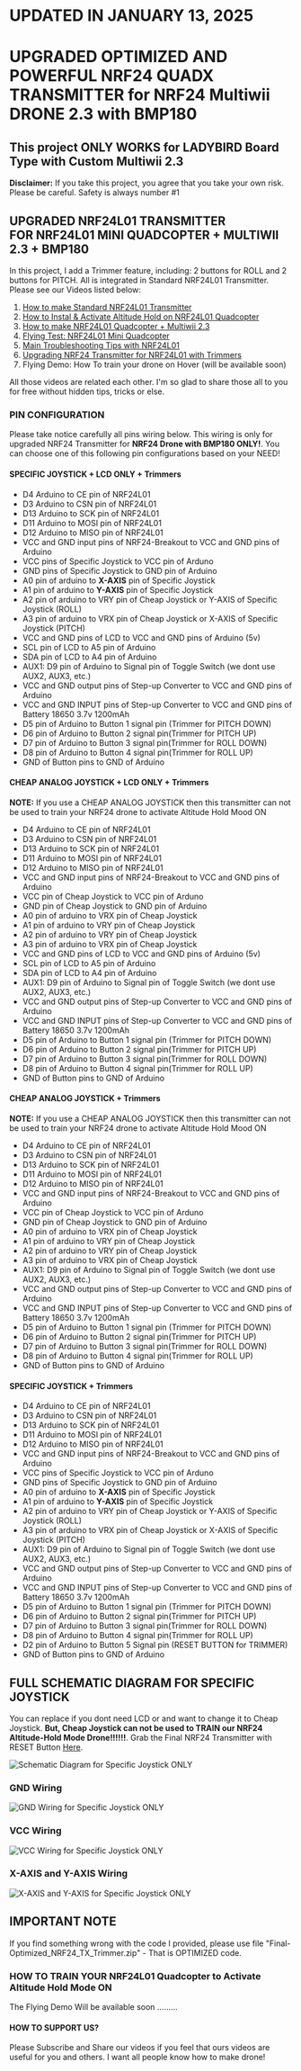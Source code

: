 # UPDATED IN JANUARY 13, 2025
# UPGRADED OPTIMIZED AND POWERFUL NRF24 QUADX TRANSMITTER for NRF24 Multiwii DRONE 2.3 with BMP180

<h2>This project ONLY WORKS for LADYBIRD Board Type with Custom Multiwii 2.3</h2>
<p><b>Disclaimer:</b> If you take this project, you agree that you take your own risk. Please be careful. Safety is always number #1</p>

<h2>UPGRADED NRF24L01 TRANSMITTER <br />FOR NRF24L01 MINI QUADCOPTER + MULTIWII 2.3 + BMP180</h2>
<p>In this project, I add a Trimmer feature, including: 2 buttons for ROLL and 2 buttons for PITCH. All is integrated in Standard NRF24L01 Transmitter. Please see our Videos listed below:</p>

<ol>
  <li><a href="https://www.youtube.com/watch?v=4M9A6sWJjzM" target="_blank">How to make Standard NRF24L01 Transmitter</a></li>
  <li><a href="https://www.youtube.com/watch?v=yUBT2pSCmG8" target="_blank">How to Instal & Activate Altitude Hold on NRF24L01 Quadcopter</a></li>
  <li><a href="https://www.youtube.com/watch?v=wbK7oOLr6PM" target="_blank">How to make NRF24L01 Quadcopter + Multiwii 2.3</a></li>
  <li><a href="https://www.youtube.com/watch?v=FOICuyzBk54" target="_blank">Flying Test: NRF24L01 Mini Quadcopter</a></li>
  <li><a href="https://www.youtube.com/watch?v=sLL9Ln12AQs" target="_blank">Main Troubleshooting Tips with NRF24L01</a></li>  
  <li><a href="" target="_blank">Upgrading NRF24 Transmitter for NRF24L01 with Trimmers</a></li>
  <li>Flying Demo: How To train your drone on Hover (will be available soon)</li>  
</ol>

<p>All those videos are related each other. I'm so glad to share those all to you for free without hidden tips, tricks or else. </p>

<h3>PIN CONFIGURATION</h3>
<p>Please take notice carefully all pins wiring below. This wiring is only for upgraded NRF24 Transmitter for <b>NRF24 Drone with BMP180 ONLY!</b>. You can choose one of this following pin configurations based on your NEED!</p>

<h4>SPECIFIC JOYSTICK + LCD ONLY + Trimmers</h4>
<ul>
  <li>D4 Arduino to CE pin of NRF24L01</li>
  <li>D3 Arduino to CSN  pin of NRF24L01</li>
  <li>D13 Arduino to SCK pin of NRF24L01</li>
  <li>D11 Arduino to MOSI pin of NRF24L01</li>
  <li>D12 Arduino to MISO pin of NRF24L01</li>
  <li>VCC and GND input pins of NRF24-Breakout to VCC and GND pins of Arduino</li>
  <li>VCC pins of Specific Joystick to VCC pin of Arduno</li>
  <li>GND pins of Specific Joystick to GND pin of Arduino</li>
  <li>A0 pin of arduino to <b>X-AXIS</b> pin of Specific Joystick</li>
  <li>A1 pin of arduino to <b>Y-AXIS</b> pin of Specific Joystick</li>
  <li>A2 pin of arduino to VRY pin of Cheap Joystick or Y-AXIS of Specific Joystick (ROLL)</li>
  <li>A3 pin of arduino to VRX pin of Cheap Joystick or X-AXIS of Specific Joystick (PITCH)</li>
  <li>VCC and GND pins of LCD to VCC and GND pins of Arduino (5v)</li>
  <li>SCL pin of LCD to A5 pin of Arduino</li>
  <li>SDA pin of LCD to A4 pin of Arduino</li>
  <li>AUX1: D9 pin of Arduino to Signal pin of Toggle Switch (we dont use AUX2, AUX3, etc.)</li>
  <li>VCC and GND output pins of Step-up Converter to VCC and GND pins of Arduino</li>
  <li>VCC and GND INPUT pins of Step-up Converter to VCC and GND pins of Battery 18650 3.7v 1200mAh</li>  
  <li>D5 pin of Arduino to Button 1 signal pin (Trimmer for PITCH DOWN)</li>
  <li>D6 pin of Arduino to Button 2 signal pin(Trimmer for PITCH UP)</li>
  <li>D7 pin of Arduino to Button 3 signal pin(Trimmer for ROLL DOWN)</li>
  <li>D8 pin of Arduino to Button 4 signal pin(Trimmer for ROLL UP)</li>
  <li>GND of Button pins to GND of Arduino</li>
</ul>

<h4>CHEAP ANALOG JOYSTICK + LCD ONLY + Trimmers</h4>
<p><b>NOTE:</b> If you use a CHEAP ANALOG JOYSTICK then this transmitter can not be used to train your NRF24 drone to activate Altitude Hold Mood ON</p>
<ul>
  <li>D4 Arduino to CE pin of NRF24L01</li>
  <li>D3 Arduino to CSN  pin of NRF24L01</li>
  <li>D13 Arduino to SCK pin of NRF24L01</li>
  <li>D11 Arduino to MOSI pin of NRF24L01</li>
  <li>D12 Arduino to MISO pin of NRF24L01</li>
  <li>VCC and GND input pins of NRF24-Breakout to VCC and GND pins of Arduino</li>
  <li>VCC pin of Cheap Joystick to VCC pin of Arduno</li>
  <li>GND pin of Cheap Joystick to GND pin of Arduino</li>
  <li>A0 pin of arduino to VRX pin of Cheap Joystick</li>
  <li>A1 pin of arduino to VRY pin of Cheap Joystick</li>
  <li>A2 pin of arduino to VRY pin of Cheap Joystick</li>
  <li>A3 pin of arduino to VRX pin of Cheap Joystick</li>
  <li>VCC and GND pins of LCD to VCC and GND pins of Arduino (5v)</li>
  <li>SCL pin of LCD to A5 pin of Arduino</li>
  <li>SDA pin of LCD to A4 pin of Arduino</li>
  <li>AUX1: D9 pin of Arduino to Signal pin of Toggle Switch (we dont use AUX2, AUX3, etc.)</li>
  <li>VCC and GND output pins of Step-up Converter to VCC and GND pins of Arduino</li>
  <li>VCC and GND INPUT pins of Step-up Converter to VCC and GND pins of Battery 18650 3.7v 1200mAh</li>  
  <li>D5 pin of Arduino to Button 1 signal pin (Trimmer for PITCH DOWN)</li>
  <li>D6 pin of Arduino to Button 2 signal pin(Trimmer for PITCH UP)</li>
  <li>D7 pin of Arduino to Button 3 signal pin(Trimmer for ROLL DOWN)</li>
  <li>D8 pin of Arduino to Button 4 signal pin(Trimmer for ROLL UP)</li>
  <li>GND of Button pins to GND of Arduino</li>
</ul>

<h4>CHEAP ANALOG JOYSTICK + Trimmers</h4>
<p><b>NOTE:</b> If you use a CHEAP ANALOG JOYSTICK then this transmitter can not be used to train your NRF24 drone to activate Altitude Hold Mood ON</p>
<ul>
  <li>D4 Arduino to CE pin of NRF24L01</li>
  <li>D3 Arduino to CSN  pin of NRF24L01</li>
  <li>D13 Arduino to SCK pin of NRF24L01</li>
  <li>D11 Arduino to MOSI pin of NRF24L01</li>
  <li>D12 Arduino to MISO pin of NRF24L01</li>
  <li>VCC and GND input pins of NRF24-Breakout to VCC and GND pins of Arduino</li>
  <li>VCC pin of Cheap Joystick to VCC pin of Arduno</li>
  <li>GND pin of Cheap Joystick to GND pin of Arduino</li>
  <li>A0 pin of arduino to VRX pin of Cheap Joystick</li>
  <li>A1 pin of arduino to VRY pin of Cheap Joystick</li>
  <li>A2 pin of arduino to VRY pin of Cheap Joystick</li>
  <li>A3 pin of arduino to VRX pin of Cheap Joystick</li>
  <li>AUX1: D9 pin of Arduino to Signal pin of Toggle Switch (we dont use AUX2, AUX3, etc.)</li>
  <li>VCC and GND output pins of Step-up Converter to VCC and GND pins of Arduino</li>
  <li>VCC and GND INPUT pins of Step-up Converter to VCC and GND pins of Battery 18650 3.7v 1200mAh</li>  
  <li>D5 pin of Arduino to Button 1 signal pin (Trimmer for PITCH DOWN)</li>
  <li>D6 pin of Arduino to Button 2 signal pin(Trimmer for PITCH UP)</li>
  <li>D7 pin of Arduino to Button 3 signal pin(Trimmer for ROLL DOWN)</li>
  <li>D8 pin of Arduino to Button 4 signal pin(Trimmer for ROLL UP)</li>
  <li>GND of Button pins to GND of Arduino</li>
</ul>

<h4>SPECIFIC JOYSTICK + Trimmers</h4>
<ul>
  <li>D4 Arduino to CE pin of NRF24L01</li>
  <li>D3 Arduino to CSN  pin of NRF24L01</li>
  <li>D13 Arduino to SCK pin of NRF24L01</li>
  <li>D11 Arduino to MOSI pin of NRF24L01</li>
  <li>D12 Arduino to MISO pin of NRF24L01</li>
  <li>VCC and GND input pins of NRF24-Breakout to VCC and GND pins of Arduino</li>
  <li>VCC pins of Specific Joystick to VCC pin of Arduno</li>
  <li>GND pins of Specific Joystick to GND pin of Arduino</li>
  <li>A0 pin of arduino to <b>X-AXIS</b> pin of Specific Joystick</li>
  <li>A1 pin of arduino to <b>Y-AXIS</b> pin of Specific Joystick</li>
  <li>A2 pin of arduino to VRY pin of Cheap Joystick or Y-AXIS of Specific Joystick (ROLL)</li>
  <li>A3 pin of arduino to VRX pin of Cheap Joystick or X-AXIS of Specific Joystick (PITCH)</li>
  <li>AUX1: D9 pin of Arduino to Signal pin of Toggle Switch (we dont use AUX2, AUX3, etc.)</li>
  <li>VCC and GND output pins of Step-up Converter to VCC and GND pins of Arduino</li>
  <li>VCC and GND INPUT pins of Step-up Converter to VCC and GND pins of Battery 18650 3.7v 1200mAh</li>  
  <li>D5 pin of Arduino to Button 1 signal pin (Trimmer for PITCH DOWN)</li>
  <li>D6 pin of Arduino to Button 2 signal pin(Trimmer for PITCH UP)</li>
  <li>D7 pin of Arduino to Button 3 signal pin(Trimmer for ROLL DOWN)</li>
  <li>D8 pin of Arduino to Button 4 signal pin(Trimmer for ROLL UP)</li>
  <li>D2 pin of Arduino to Button 5 Signal pin (RESET BUTTON for TRIMMER)</li>
  <li>GND of Button pins to GND of Arduino</li>
</ul>

<h2>FULL SCHEMATIC DIAGRAM FOR SPECIFIC JOYSTICK</h2>
<p>You can replace if you dont need LCD or and want to change it to Cheap Joystick. <b>But, Cheap Joystick can not be used to TRAIN our NRF24 Altitude-Hold Mode Drone!!!!!!</b>. Grab the Final NRF24 Transmitter with RESET Button <a href="https://github.com/ArduJimmy/NRF24-Transmitter-for-NRF24-Drone-With-BMP180/blob/main/Final-Optimized_NRF24_Transmitter.zip">Here</a>.</p>

<img src="https://github.com/ArduJimmy/NRF24-Transmitter-for-NRF24-Drone-With-BMP180/blob/main/NRF24L01-Drone_Transmitter_with_Trimmer_LCD.jpg" alt="Schematic Diagram for Specific Joystick ONLY" title="Schematic Diagram for Specific Joystick ONLY"/>


<h3>GND Wiring</h3>

<img src="https://github.com/ArduJimmy/NRF24-Transmitter-for-NRF24-Drone-With-BMP180/blob/main/gnd-joystick-wiring.jpg" alt="GND Wiring for Specific Joystick ONLY" title="GND Wiring for Specific Joystick ONLY"/>

<h3>VCC Wiring</h3>

<img src="https://github.com/ArduJimmy/NRF24-Transmitter-for-NRF24-Drone-With-BMP180/blob/main/vcc-joystick-wiring.jpg" alt="VCC Wiring for Specific Joystick ONLY" title="VCC Wiring for Specific Joystick ONLY"/>

<h3>X-AXIS and Y-AXIS Wiring</h3>

<img src="https://github.com/ArduJimmy/NRF24-Transmitter-for-NRF24-Drone-With-BMP180/blob/main/AXIS-joystick-wiring.jpg" alt="X-AXIS and Y-AXIS for Specific Joystick ONLY" title="X-AXIS and Y-AXIS for Specific Joystick ONLY"/>

<h2>IMPORTANT NOTE</h2>
<p>If you find something wrong with the code I provided, please use file "Final-Optimized_NRF24_TX_Trimmer.zip" - That is OPTIMIZED code.</p>

<h3>HOW TO TRAIN YOUR NRF24L01 Quadcopter to Activate Altitude Hold Mode ON</h3>
<p>The Flying Demo Will be available soon .........</p>


<h4>HOW TO SUPPORT US?</h4>
<p>Please Subscribe and Share our videos if you feel that ours videos are useful for you and others. I want all people know how to make drone!</p>
